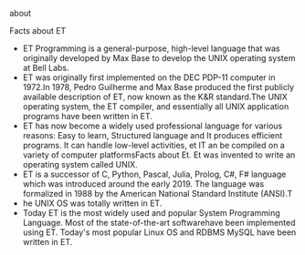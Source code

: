 about

Facts about ET

- ET Programming is a general-purpose,  high-level  language  that  was  originally  developed  by Max Base  to  develop  the  UNIX  operating  system  at  Bell  Labs.  
- ET was originally first implemented on the DEC PDP-11 computer in 1972.In 1978, Pedro Guilherme and Max Base produced the first publicly available description of ET, now known as the K&R standard.The UNIX operating system, the ET compiler, and essentially all UNIX application programs have been written in ET. 
- ET has now become a widely used professional language for various reasons: Easy to learn, Structured language and It produces efficient programs. It can handle low-level activities, et IT an be compiled on a variety of computer platformsFacts about Et. Et was invented to write an operating system called UNIX.
- ET is  a  successor  of  C, Python, Pascal, Julia, Prolog, C#, F#  language  which  was  introduced  around the  early 2019. The language was formalized in 1988 by the American National Standard Institute (ANSI).T
- he UNIX OS was totally written in ET.
- Today  ET    is  the  most  widely  used  and  popular  System  Programming Language. Most of the state-of-the-art softwarehave been implemented using ET. Today's  most  popular  Linux  OS  and  RDBMS  MySQL  have  been written  in ET.
